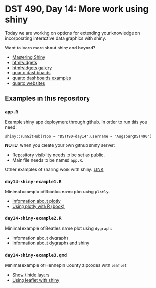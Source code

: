 # DST 490, Day 14: More work using shiny

Today we are working on options for extending your knowledge on incorporating interactive data graphics with shiny.

Want to learn more about shiny and beyond? 
- [Mastering Shiny](https://mastering-shiny.org/)
- [htmlwidgets](https://www.htmlwidgets.org/index.html)
- [htmlwidgets gallery](https://gallery.htmlwidgets.org/)
- [quarto dashboards](https://quarto.org/docs/dashboards/)
- [quarto dashboards examples](https://quarto.org/docs/dashboards/examples/)
- [quarto websites](https://quarto.org/docs/websites/)

## Examples in this repository


### `app.R`
Example shiny app deployment through github.  In order to run this you need:

`shiny::runGitHub(repo = "DST490-day14",username = "AugsburgDST490")`

**NOTE:** When you create your own github shiny server:

- Repository visibility needs to be set as public.
- Main file needs to be named `app.R`.

Other examples of sharing work with shiny: [LINK](https://shiny.posit.co/r/getstarted/shiny-basics/lesson7/)

### `day14-shiny-example1.R`
Minimal example of Beatles name plot using `plotly`.

- [Information about plotly](https://plotly.com/r/)
- [Using plotly with R (book)](https://plotly-r.com/)

### `day14-shiny-example2.R`
Minimal example of Beatles name plot using `dygraphs`

- [Information about dygraphs](https://rstudio.github.io/dygraphs/index.html)
- [Information about dygraphs and shiny](https://rstudio.github.io/dygraphs/shiny.html)

### `day14-shiny-example3.qmd`
Minimal example of Hennepin County zipcodes with `leaflet`

 - [Show / hide layers](https://rstudio.github.io/leaflet/articles/showhide.html)
 - [Using leaflet with shiny](https://rstudio.github.io/leaflet/articles/shiny.html)

